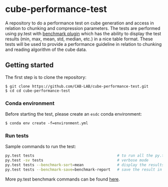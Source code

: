 # cube-performance-test
A repository to do a performance test on cube generation and access in relation to chunking and compression parameters. The tests are performed using py.test with [benchmark plugin](http://pytest-benchmark.readthedocs.io/en/latest/index.html) which has the ability to display the test results (min, max, mean, std, median, etc.) in a nice table format. These tests will be used to provide a performance guideline in relation to chunking and reading algorithm of the cube data.

## Getting started
The first step is to clone the repository: 

    $ git clone https://github.com/CAB-LAB/cube-performance-test.git
    $ cd cd cube-performance-test

### Conda environment
Before starting the test, please create an `esdc` conda environment:

    $ conda env create -f=environment.yml

### Run tests
Sample commands to run the test:
```bash
py.test tests                                     # to run all the py.test test plans inside tests folder
py.test -sv tests                                 # verbose mode
py.test tests --benchmark-sort=mean               # display the results sorted by _mean_ value
py.test tests --benchmark-save=benchmark-report   # save the result in a json file called benchmark-report
```
More py.test benchmark commands can be found [here](http://pytest-benchmark.readthedocs.io/en/latest/index.html).

